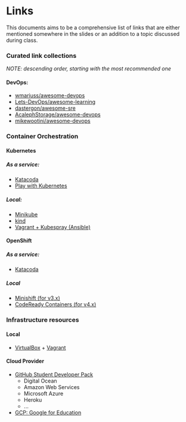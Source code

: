 Links
=====


This documents aims to be a comprehensive list of links that are either mentioned somewhere in the slides or an
addition to a topic discussed during class.


### Curated link collections

*NOTE: descending order, starting with the most recommended one*

#### DevOps:

* [wmariuss/awesome-devops](https://github.com/wmariuss/awesome-devops)
* [Lets-DevOps/awesome-learning](https://github.com/Lets-DevOps/awesome-learning)
* [dastergon/awesome-sre](https://github.com/dastergon/awesome-sre)
* [AcalephStorage/awesome-devops](https://github.com/AcalephStorage/awesome-devops)
* [mikewootini/awesome-devops](https://github.com/mikewootini/awesome-devops)


### Container Orchestration

#### Kubernetes

##### As a service:

* [Katacoda](https://www.katacoda.com/courses/kubernetes/playground)
* [Play with Kubernetes](https://labs.play-with-k8s.com)

##### Local:

* [Minikube](https://github.com/kubernetes/minikube)
* [kind](https://kind.sigs.k8s.io/)
* [Vagrant + Kubespray (Ansible)](https://github.com/kubernetes-sigs/kubespray#vagrant)


#### OpenShift

##### As a service:

* [Katacoda](https://learn.openshift.com/playgrounds)

##### Local

* [Minishift (for v3.x)](https://github.com/minishift/minishift)
* [CodeReady Containers (for v4.x)](https://github.com/code-ready/crc)


### Infrastructure resources

#### Local

* [VirtualBox](https://www.virtualbox.org) + [Vagrant](https://www.vagrantup.com/docs/index.html)


#### Cloud Provider

* [GitHub Student Developer Pack](https://education.github.com/pack)
    * Digital Ocean
    * Amazon Web Services
    * Microsoft Azure
    * Heroku
    * ...
* [GCP: Google for Education](https://edu.google.com/programs/students/benefits/)